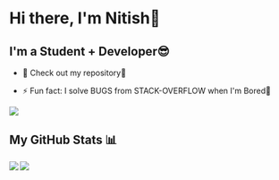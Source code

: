 # Hi there, I'm Nitish👋 

## I'm a Student + Developer😎

- 🔭 Check out my repository🤗

- ⚡ Fun fact: I solve BUGS from STACK-OVERFLOW when I'm Bored👾

![](https://komarev.com/ghpvc/?username=nitishramaraj&label=PROFILE+VIEWS)




## My GitHub Stats 📊
<a href="https://github.com/nitishramaraj/github-readme-stats">
  <img align="left" src="https://github-readme-stats.vercel.app/api?username=nitishramaraj&count_private=true&show_icons=true&theme=radical" />
</a>
<a href="https://github.com/nitishramaraj/convoychat">
  <img align="center" src="https://github-readme-stats.vercel.app/api/top-langs/?username=nitishramaraj" />
</a>
